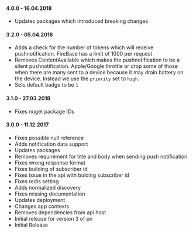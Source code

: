 #### 4.0.0 - 16.04.2018
* Updates packages which introduced breaking changes

#### 3.2.0 - 05.04.2018
* Adds a check for the number of tokens which will receive pushnotification. FireBase has a limit of 1000 per request
* Removes ContentAvailable which makes the pushnotification to be a silent pushnotification. Apple/Google throttle or drop some of those when there are many sent to a device because it may drain battery on the device. Instead we use the `priority` set to `high`.
* Sets default badge to be `1`

#### 3.1.0 - 27.03.2018
* Fixes nuget package IDs

#### 3.0.0 - 11.12.2017
* Fixes possible null reference
* Adds notification data support
* Updates packages
* Removes requirement for title and body when sending push notification
* Fixes wrong response format
* Fixes building of subscriber id
* Fixes issue in the api with bulding subscriber id
* Fixes redis setting
* Adds normalized discovery
* Fixes missing documentation
* Updates deployment
* Changes app contexts
* Removes dependencies from api host
* Initial release for version 3 of pn
* Initial Release
